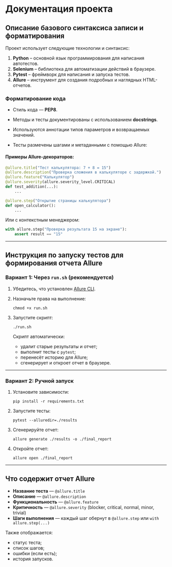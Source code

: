 # Документация проекта

## Описание базового синтаксиса записи и форматирования

Проект использует следующие технологии и синтаксис:

1. **Python** – основной язык программирования для написания автотестов.
2. **Selenium** – библиотека для автоматизации действий в браузере.
3. **Pytest** – фреймворк для написания и запуска тестов.
4. **Allure** – инструмент для создания подробных и наглядных HTML-отчетов.

### Форматирование кода

* Стиль кода — **PEP8**.
* Методы и тесты документированы с использованием **docstrings**.
* Используются аннотации типов параметров и возвращаемых значений.

* Тесты размечены шагами и метаданными с помощью Allure:

#### Примеры Allure-декораторов:

```python
@allure.title("Тест калькулятора: 7 + 8 = 15")
@allure.description("Проверка сложения в калькуляторе с задержкой.")
@allure.feature("Калькулятор")
@allure.severity(allure.severity_level.CRITICAL)
def test_addition(...):
    ...
```

```python
@allure.step("Открытие страницы калькулятора")
def open_calculator():
    ...
```

Или с контекстным менеджером:

```python
with allure.step("Проверка результата 15 на экране"):
    assert result == "15"
```

---

## Инструкция по запуску тестов для формирования отчета Allure

### Вариант 1: Через `run.sh` (рекомендуется)

1. Убедитесь, что установлен [Allure CLI](https://docs.qameta.io/allure/#_installing_a_commandline).

2. Назначьте права на выполнение:

   ```
   chmod +x run.sh
   ```

3. Запустите скрипт:

   ```
   ./run.sh
   ```

   Скрипт автоматически:

   * удалит старые результаты и отчет;
   * выполнит тесты с `pytest`;
   * перенесёт историю для Allure;
   * сгенерирует и откроет отчет в браузере.

---

### Вариант 2: Ручной запуск

1. Установите зависимости:

   ```
   pip install -r requirements.txt
   ```

2. Запустите тесты:

   ```
   pytest --alluredir=./results
   ```

3. Сгенерируйте отчет:

   ```
   allure generate ./results -o ./final_report
   ```

4. Откройте отчет:

   ```
   allure open ./final_report
   ```

---

## Что содержит отчет Allure

* **Название теста** — `@allure.title`
* **Описание** — `@allure.description`
* **Функциональность** — `@allure.feature`
* **Критичность** — `@allure.severity` (blocker, critical, normal, minor, trivial)
* **Шаги выполнения** — каждый шаг обернут в `@allure.step` или `with allure.step(...)`

Также отображается:

* статус теста;
* список шагов;
* ошибки (если есть);
* история запусков.

